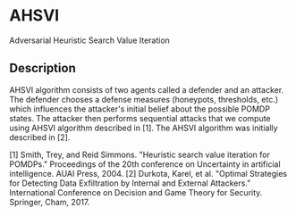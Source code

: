 # AHSVI
Adversarial Heuristic Search Value Iteration 

## Description
AHSVI algorithm consists of two agents called a defender and an attacker.
The defender chooses a defense measures (honeypots, thresholds, etc.) which influences the attacker's initial belief about the possible POMDP states.
The attacker then performs sequential attacks that we compute using AHSVI algorithm described in [1].
The AHSVI algorithm was initially described in [2].

[1] Smith, Trey, and Reid Simmons. "Heuristic search value iteration for POMDPs." Proceedings of the 20th conference on Uncertainty in artificial intelligence. AUAI Press, 2004.
[2] Durkota, Karel, et al. "Optimal Strategies for Detecting Data Exfiltration by Internal and External Attackers." International Conference on Decision and Game Theory for Security. Springer, Cham, 2017.
